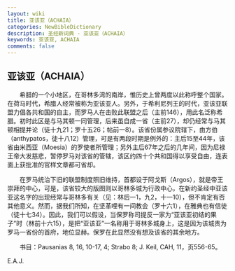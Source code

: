 ```yaml
---
layout: wiki
title: 亚该亚（ACHAIA）
categories: NewBibleDictionary
description: 圣经新词典 - 亚该亚（ACHAIA）
keywords: 亚该亚, ACHAIA
comments: false
---
```


## 亚该亚（ACHAIA）

　　希腊的一个小地区，在哥林多湾的南岸，惟历史上曾两度以此称呼整个国家。在荷马时代，希腊人经常被称为亚该亚人。另外，于希利尼列王的时代，亚该亚联盟力倡各共和国的自主，而罗马人在击败此联盟之后（主前146），用此名泛称希腊。初时此区是与马其顿一同管理，后来虽自成一省（主前27），却仍经常与马其顿相提并论（徒十九21；罗十五26；帖前一8）。该省份属参议院辖下，由方伯（anthypatos，徒十八12）管理，可是有两段时期是例外的：主后15至44年，该省由米西亚（Moesia）的罗使者所管理；另外主后67年之后的几年间，因为尼禄王帝大发慈悲，暂停罗马对该省的管辖，该区约四十个共和国得以享受自由，连表面上获批准的官样文章都可省却。

　　在罗马统治下旧的联盟制度照旧维持，首都设于阿戈斯（Argos），就是帝王崇拜的中心，可是，该省较大的版图则以哥林多城为行政中心，在新约圣经中亚该亚这名字的出现经常与哥林多有关（见：林后一1，九2，十一10），但不肯定有否其他意义。然而，据我们所知，在坚革哩有一间教会（罗十六1），在雅典也有信徒（徒十七34）。因此，我们可以假设，当保罗称司提反一家为“亚该亚初结的果子”时（林前十六15），是把“亚该亚”一名称用于哥林多城身上，这是因为该城贵为罗马一省份的首府，地位显赫。保罗在此显然没有想及该省的其余地方。

　　书目：Pausanias 8, 16, 10-17, 4; Strabo 8; J. Keil, CAH, 11，页556-65。

E.A.J.
